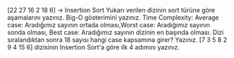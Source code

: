 [22 27 16 2 18 6] -> Insertion Sort
Yukarı verilen dizinin sort türüne göre aşamalarını yazınız.
Big-O gösterimini yazınız.
Time Complexity: Average case: Aradığımız sayının ortada olması,Worst case: Aradığımız sayının sonda olması, Best case: Aradığımız sayının dizinin en başında olması.
Dizi sıralandıktan sonra 18 sayısı hangi case kapsamına girer? Yazınız.
[7 3 5 8 2 9 4 15 6] dizisinin Insertion Sort'a göre ilk 4 adımını yazınız.
